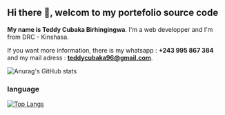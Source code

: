 ## Hi there 👋, welcom to my portefolio source code

**My name is Teddy Cubaka Birhingingwa**. I'm a web developper and I'm from DRC - Kinshasa.

If you want more information, there is my whatsapp : **+243 995 867 384** and my mail adress : **teddycubaka96@gmail.com**.

<a>![Anurag's GitHub stats](https://github-readme-stats.vercel.app/api?username=TeddyCubaka&count_private=true&show_icons=true&theme=tokyonight)</a>

### language
<a>[![Top Langs](https://github-readme-stats.vercel.app/api/top-langs/?username=TeddyCubaka&layout=compact)](https://github.com/anuraghazra/github-readme-stats)</a>
